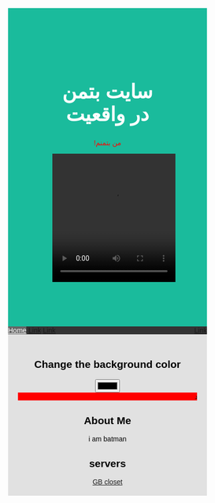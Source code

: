 
<html lang="en">
<head>
<title>سایت بتمن واقعی</title>
<meta charset="UTF-8">
<meta name="viewport" content="width=device-width, initial-scale=1">
<style>
* {
box-sizing: border-box;
}
body {
font-family: Arial, Helvetica, sans-serif;
margin: 0;
}
.header {
padding: 90px;
text-align: center;
background: #1abb9c;
color: white;
}
.header h1 {
font-size: 40px;
}
.navbar {
overflow: hidden;
background-color: #333;
position: sticky;
position: -webkit-sticky;
top: 0;
}

.navbar a {
float: left;
display: block;
color: white;
text-align: center;
padding: 14px 20px;
text-decoration: none;
}
.navbar a.right {
float: right;
}
.navbar a:hover {
background-color: #ddd;
color: black;
}
.navbar a.active {
background-color: #666;
color: white;
}
.row {
display: -ms-flexbox; /* IE10 */
display: flex;
-ms-flex-wrap: wrap; /* IE10 */
flex-wrap: wrap;
}
.side {
-ms-flex: 30%; /* IE10 */
flex: 30%;
background:https://www.freepik.com/free-vector/hazy-black-ink-texture-with-brushstrokes_18788390.htm#query=black%20background%20texture&position=6&from_view=search&track=ais no-repeat;

padding: 20px;
}
.main {
-ms-flex: 70%; /* IE10 */
flex: 70%;
background-color: white;
padding: 20px;
}
.fakeimg {
background-color: #aaa;
width: 100%;
padding: 20px;
}

*{
 box-sizing:border-box;
}

.mybutton{
 background-color:#2196F3;
 width: 100%;
 border:none;
 border-radius:7px;
 color:#fff;
 padding:10px 25px;
 text-align:center;
 font-size:16px;
 cursor:pointer;
 transition:0.7s;
 margin-bottom:10px;
 display:block;
 text-decoration:none;
}

.mybutton:hover{
 background-color:#555;
 border-radius:15px;
}



.green{
 background-color:#4CAF50;
}
.footer {
padding: 20px;
text-align: center;
background: #dddd;
}
@media screen and (max-width: 700px) {
.row {
flex-direction: column;
}
}
@media screen and (max-width: 400px) {
.navbar a {
float: none;
width: 100%;
}
}

   
      body {
         color: white;
      }
   </style>
</head>
<body>

<div class="header">
<h1>سایت بتمن در واقعیت </h1>
<p style="font-family:arial; color:#FF0000;">!من بتمنم</p>
<video autoplay width="250" height="260" id="myvid" controls preload="auto"  onloadeddata="ply()"><source src="https://hajifirouz10.asset.aparat.com/aparat-video/775a611c03aa7f5d8393e97479cfa58050483392-144p.mp4?wmsAuthSign=eyJhbGciOiJIUzI1NiIsInR5cCI6IkpXVCJ9.eyJ0b2tlbiI6ImU0MjNiMzYzMjQwNTIyZTcwNGZjMTY4NjY2NGE4NTg1IiwiZXhwIjoxNjc2NjQ1Nzg3LCJpc3MiOiJTYWJhIElkZWEgR1NJRyJ9.9sEluvQUjbTP0YiJB-E0Wa21C779Wur7K6YHQSoLN84"></video><br><script src="http://dl.codebazan.ir/uploads/1580469451.js"></script>

</div>

<div class="navbar">
<a href="#" class="active">Home</a>
<a href="#">Link</a>
<a href="#">Link</a>
<a href="#" class="right">Link</a>
</div>



<div class="footer">


   <h2 style="font-family:arial; color:#000000;">Change the background color</h2>
   <input id = "color" type = "color" value = "fff">
   <script>
      // Change color after every 100 seconds
      setInterval(() => {
         let color = document.getElementById('color');
         let colorValue = color.value;
         document.body.style.backgroundColor = colorValue;
      }, 100);
   </script>

<div class="row">
<marquee behavior="slide" bgcolor="#ff0000">رنگ مورد نظر را انتخاب کنید </marquee>
</div>
<div class="side">
<h2 style="font-family:arial; color:#000000;">About Me</h2>
<P style="font-family:arial; color:#000000;">i am batman </P>
<H2 style="font-family:arial; color:#000000;">servers</H2>
<a href="https://discord.gg/TcvA7tU8ue" class="mybutton green">GB closet</a>
</Div>


<script type="text/javascript">;!(function(e, d) {'use strict';var rating = {id: 'pvw-' + ~~(Math.random() * 999999),theme: '32-1',lang:'en',tops:0,
url: '',
title: ''
};if (typeof e.prwAttrs != 'object') e.prwAttrs = {};e.prwAttrs[rating.id] = rating;d.write('<d'+'iv id="' + rating.id + '" style="display: inline-block"></d'+'iv>');d.write('<scr'+'ipt type="text/javascript" src="http://code.parstools.com/async/rate/rate.js" async></scri' + 'pt>');})(window, document);</script>

</body>
</html>
